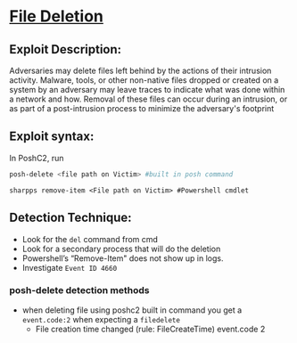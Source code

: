 # [File Deletion](https://attack.mitre.org/techniques/T1070/004/)

## Exploit Description: 
Adversaries may delete files left behind by the actions of their intrusion activity. Malware, tools, or other non-native files dropped or created on a system by an adversary may leave traces to indicate what was done within a network and how. Removal of these files can occur during an intrusion, or as part of a post-intrusion process to minimize the adversary's footprint

## Exploit syntax:
In PoshC2, run
```sh
posh-delete <file path on Victim> #built in posh command
```

```
sharpps remove-item <File path on Victim> #Powershell cmdlet
```


## Detection Technique:
* Look for the `del` command from cmd
* Look for a secondary process that will do the deletion
* Powershell’s “Remove-Item" does not show up in logs. 
* Investigate `Event ID 4660`


### posh-delete detection methods
* when deleting file using poshc2 built in command you get a `event.code:2` when expecting a `filedelete`
  * File creation time changed (rule: FileCreateTime) event.code 2